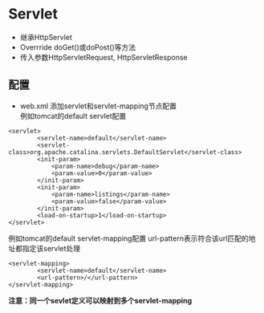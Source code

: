 # Servlet
- 继承HttpServlet
- Overrride doGet()或doPost()等方法
- 传入参数HttpServletRequest, HttpServletResponse

## 配置
- web.xml
添加servlet和servlet-mapping节点配置   
例如tomcat的default servlet配置
```
<servlet>
        <servlet-name>default</servlet-name>
        <servlet-class>org.apache.catalina.servlets.DefaultServlet</servlet-class>
        <init-param>
            <param-name>debug</param-name>
            <param-value>0</param-value>
        </init-param>
        <init-param>
            <param-name>listings</param-name>
            <param-value>false</param-value>
        </init-param>
        <load-on-startup>1</load-on-startup>
</servlet>
```
例如tomcat的default servlet-mapping配置
url-pattern表示符合该url匹配的地址都指定该servlet处理
```
<servlet-mapping>
        <servlet-name>default</servlet-name>
        <url-pattern>/</url-pattern>
</servlet-mapping>
```
**注意：同一个sevlet定义可以映射到多个servlet-mapping**

